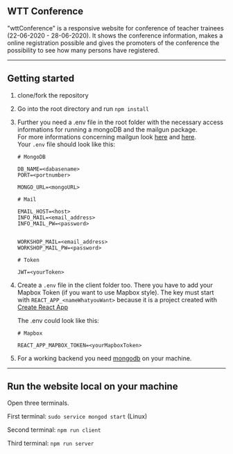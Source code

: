 ## WTT Conference

"wttConference" is a responsive website for conference of teacher trainees (22-06-2020 - 28-06-2020).
It shows the conference information, makes a online registration possible and gives the promoters of the conference the possibility to see how many persons have registered.

---

## Getting started

1. clone/fork the repository

2. Go into the root directory and run `npm install`

3. Further you need a .env file in the root folder with the necessary access informations for running a mongoDB and the mailgun package.  
   For more informations concerning mailgun look [here](https://github.com/mailgun/mailgun-js) and [here](https://www.mailgun.com/).  
   Your `.env` file should look like this:

   ```
   # MongoDB

   DB_NAME=<dabasename>
   PORT=<portnumber>

   MONGO_URL=<mongoURL>

   # Mail

   EMAIL_HOST=<host>
   INFO_MAIL=<email_address>
   INFO_MAIL_PW=<password>


   WORKSHOP_MAIL=<email_address>
   WORKSHOP_MAIL_PW=<password>

   # Token

   JWT=<yourToken>
   ```


4. Create a `.env` file in the client folder too. There you have to add your Mapbox Token (if you want to use Mapbox style). The key must start with `REACT_APP_<nameWhatyouWant>` because it is a project created with [Create React App](https://github.com/facebook/create-react-app)


   The .env could look like this:

   ```
   # Mapbox

   REACT_APP_MAPBOX_TOKEN=<yourMapboxToken>

   ```


5. For a working backend you need [mongodb](https://docs.mongodb.com/manual/administration/install-community/) on your machine.



---

## Run the website local on your machine

Open three terminals.

First terminal: `sudo service mongod start` (Linux)

Second terminal: `npm run client`

Third terminal: `npm run server`
